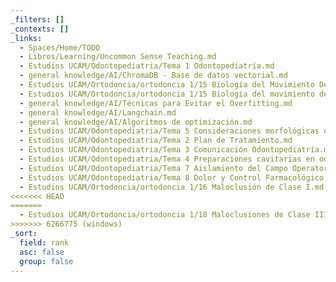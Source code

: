 ```yaml
---
_filters: []
_contexts: []
_links:
  - Spaces/Home/TODO
  - Libros/Learning/Uncommon Sense Teaching.md
  - Estudios UCAM/Odontopediatria/Tema 1 Odontopediatría.md
  - general knowledge/AI/ChromaDB - Base de datos vectorial.md
  - Estudios UCAM/Ortodoncia/ortodoncia 1/15 Biología del Movimiento Dentario.md
  - Estudios UCAM/Ortodoncia/ortodoncia 1/15 Biología del movimiento dentario.md
  - general knowledge/AI/Técnicas para Evitar el Overfitting.md
  - general knowledge/AI/Langchain.md
  - general knowledge/AI/Algoritmos de optimización.md
  - Estudios UCAM/Odontopediatria/Tema 5 Consideraciones morfológicas de la dentición temporal.md
  - Estudios UCAM/Odontopediatria/Tema 2 Plan de Tratamiento.md
  - Estudios UCAM/Odontopediatria/Tema 3 Comunicación Odontopediatría.md
  - Estudios UCAM/Odontopediatria/Tema 4 Preparaciones cavitarias en odontopediatría.md
  - Estudios UCAM/Odontopediatria/Tema 7 Aislamiento del Campo Operatorio en Odontopediatría.md
  - Estudios UCAM/Odontopediatria/Tema 8 Dolor y Control Farmacológico.md
  - Estudios UCAM/Ortodoncia/ortodoncia 1/16 Maloclusión de Clase I.md
<<<<<<< HEAD
=======
  - Estudios UCAM/Ortodoncia/ortodoncia 1/18 Maloclusiones de Clase III.md
>>>>>>> 6266775 (windows)
_sort:
  field: rank
  asc: false
  group: false
---
```

